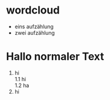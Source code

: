 # wordcloud

* eins aufzählung
* zwei aufzählung

Hallo normaler Text
==

1. hi  
1.1 hi  
1.2 ha  
1. hi
